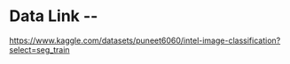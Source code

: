 # Data Link -- 

https://www.kaggle.com/datasets/puneet6060/intel-image-classification?select=seg_train
